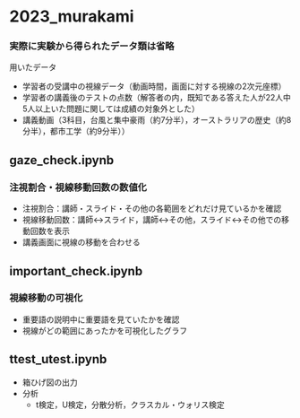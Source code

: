 # 2023_murakami
### 実際に実験から得られたデータ類は省略
用いたデータ
- 学習者の受講中の視線データ（動画時間，画面に対する視線の2次元座標）
- 学習者の講義後のテストの点数（解答者の内，既知である答えた人が22人中5人以上いた問題に関しては成績の対象外とした）
- 講義動画（3科目，台風と集中豪雨（約7分半），オーストラリアの歴史（約8分半），都市工学（約9分半））  


## gaze_check.ipynb
### 注視割合・視線移動回数の数値化  
- 注視割合：講師・スライド・その他の各範囲をどれだけ見ているかを確認  
- 視線移動回数：講師↔スライド，講師↔その他，スライド↔その他での移動回数を表示  
- 講義画面に視線の移動を合わせる

## important_check.ipynb
### 視線移動の可視化
- 重要語の説明中に重要語を見ていたかを確認  
- 視線がどの範囲にあったかを可視化したグラフ

## ttest_utest.ipynb
- 箱ひげ図の出力
- 分析
    - t検定，U検定，分散分析，クラスカル・ウォリス検定

